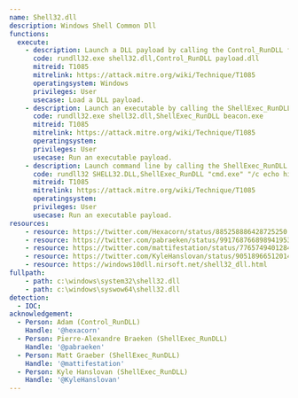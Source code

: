 ```yaml
---
name: Shell32.dll
description: Windows Shell Common Dll
functions:
  execute:
    - description: Launch a DLL payload by calling the Control_RunDLL function.
      code: rundll32.exe shell32.dll,Control_RunDLL payload.dll
      mitreid: T1085
      mitrelink: https://attack.mitre.org/wiki/Technique/T1085
      operatingsystem: Windows
      privileges: User
      usecase: Load a DLL payload.
    - description: Launch an executable by calling the ShellExec_RunDLL function.
      code: rundll32.exe shell32.dll,ShellExec_RunDLL beacon.exe
      mitreid: T1085
      mitrelink: https://attack.mitre.org/wiki/Technique/T1085
      operatingsystem: 
      privileges: User
      usecase: Run an executable payload.
    - description: Launch command line by calling the ShellExec_RunDLL function.
      code: rundll32 SHELL32.DLL,ShellExec_RunDLL "cmd.exe" "/c echo hi"
      mitreid: T1085
      mitrelink: https://attack.mitre.org/wiki/Technique/T1085
      operatingsystem: 
      privileges: User
      usecase: Run an executable payload.
resources:
    - resource: https://twitter.com/Hexacorn/status/885258886428725250
    - resource: https://twitter.com/pabraeken/status/991768766898941953
    - resource: https://twitter.com/mattifestation/status/776574940128485376
    - resource: https://twitter.com/KyleHanslovan/status/905189665120149506
    - resource: https://windows10dll.nirsoft.net/shell32_dll.html
fullpath:
    - path: c:\windows\system32\shell32.dll
    - path: c:\windows\syswow64\shell32.dll
detection:
  - IOC: 
acknowledgement:
  - Person: Adam (Control_RunDLL)
    Handle: '@hexacorn'
  - Person: Pierre-Alexandre Braeken (ShellExec_RunDLL)
    Handle: '@pabraeken'
  - Person: Matt Graeber (ShellExec_RunDLL)
    Handle: '@mattifestation'
  - Person: Kyle Hanslovan (ShellExec_RunDLL)
    Handle: '@KyleHanslovan'
---
```

